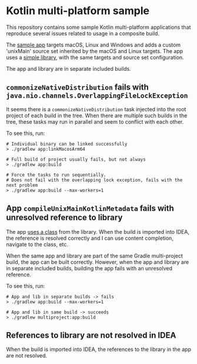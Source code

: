 # Kotlin multi-platform sample

This repository contains some sample Kotlin multi-platform applications that reproduce several issues related to
usage in a composite build.

The [sample app](app/build.gradle.kts) targets macOS, Linux and Windows and adds a custom 'unixMain' source set inherited 
by the macOS and Linux targets.
The app uses a [simple library](lib/build.gradle.kts), with the same targets and source set configuration.

The app and library are in separate included builds.

## `commonizeNativeDistribution` fails with `java.nio.channels.OverlappingFileLockException`

It seems there is a `commonizeNativeDistribution` task injected into the root project of each build in the tree.
When there are multiple such builds in the tree, these tasks may run in parallel and seem to conflict with each other.

To see this, run:

```shell
# Individual binary can be linked successfully
> ./gradlew app:linkMacosArm64

# Full build of project usually fails, but not always
> ./gradlew app:build

# Force the tasks to run sequentially.
# Does not fail with the overlapping lock exception, fails with the next problem
> ./gradlew app:build --max-workers=1
```

## App `compileUnixMainKotlinMetadata` fails with unresolved reference to library

The app [uses a class](app/src/unixMain/App.kt) from the library. When the build is imported into IDEA, the reference is resolved correctly
and I can use content completion, navigate to the class, etc.

When the same app and library are part of the same Gradle multi-project build, the app can be built correctly.
However, when the app and library are in separate included builds, building the app fails with an unresolved reference.

To see this, run:

```shell
# App and lib in separate builds -> fails
> ./gradlew app:build --max-workers=1

# App and lib in same build -> succeeds
> ./gradlew multiproject:app:build
```

## References to library are not resolved in IDEA

When the build is imported into IDEA, the references to the library in the app are not resolved.
